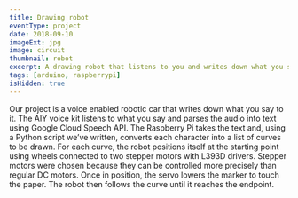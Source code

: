 ```yaml
---
title: Drawing robot
eventType: project
date: 2018-09-10
imageExt: jpg
image: circuit
thumbnail: robot
excerpt: A drawing robot that listens to you and writes down what you say. Created for Digital Systems, a course at Queen's.
tags: [arduino, raspberrypi]
isHidden: true
---
```


Our project is a voice enabled robotic car that writes down what you say to it. The AIY voice kit listens to what you say and parses the audio into text using Google Cloud Speech API. The Raspberry Pi takes the text and, using a Python script we’ve written, converts each character into a list of curves to be drawn. For each curve, the robot positions itself at the starting point using wheels connected to two stepper motors with L393D drivers. Stepper motors were chosen because they can be controlled more precisely than regular DC motors. Once in position, the servo lowers the marker to touch the paper. The robot then follows the curve until it reaches the endpoint.

